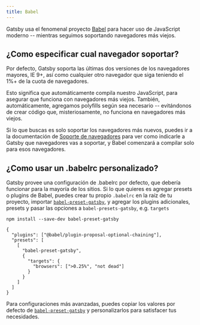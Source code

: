 ```yaml
---
title: Babel
---
```


Gatsby usa el fenomenal proyecto [Babel](https://babeljs.io/) para hacer uso de JavaScript moderno
-- mientras seguimos soportando navegadores más viejos.

## ¿Como especificar cual navegador soportar?

Por defecto, Gatsby soporta las últimas dos versiones de los navegadores mayores, IE 9+, así como
cualquier otro navegador que siga teniendo el 1%+ de la cuota de navegadores.

Esto significa que automáticamente compila nuestro JavaScript, para asegurar que funciona con
navegadores más viejos.
También, automáticamente, agregamos polyfills según sea necesario -- evitándonos de crear código que,
misteriosamente, no funciona en navegadores más viejos.

Si lo que buscas es solo soportar los navegadores más nuevos, puedes ir a la documentación de
[Soporte de navegadores](/docs/browser-support/) para ver como indicarle a Gatsby que navegadores
vas a soportar, y Babel comenzará a compilar solo para esos navegadores.

## ¿Como usar un .babelrc personalizado?

Gatsby provee una configuración de .babelrc por defecto, que debería funcionar para la mayoría de
los sitios. Si lo que quieres es agregar presets o plugins de Babel, puedes crear tu
propio `.babelrc` en la raíz de tu proyecto, importar [`babel-preset-gatsby`](https://github.com/gatsbyjs/gatsby/tree/master/packages/babel-preset-gatsby),
y agregar los plugins adicionales, presets y pasar las opciones a `babel-presets-gatsby`, e.g.
`targets`

```shell
npm install --save-dev babel-preset-gatsby
```

<!-- prettier-ignore-start -->
```json:title=.babelrc
{
  "plugins": ["@babel/plugin-proposal-optional-chaining"],
  "presets": [
    [
      "babel-preset-gatsby",
      {
        "targets": {
          "browsers": [">0.25%", "not dead"]
        }
      }
    ]
  ]
}
```
<!-- prettier-ignore-end -->

Para configuraciones más avanzadas, puedes copiar los valores por defecto de [`babel-preset-gatsby`](https://github.com/gatsbyjs/gatsby/tree/master/packages/babel-preset-gatsby) y personalizarlos para satisfacer tus necesidades.
